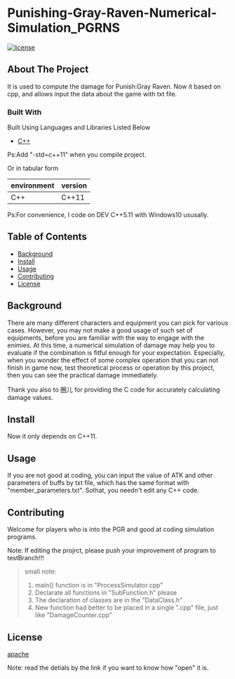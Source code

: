 #     Punishing-Gray-Raven-Numerical-Simulation_PGRNS

[![license](http://www.apache.org/licenses/LICENSE-2.0)](http://www.apache.org/licenses/LICENSE-2.0)


## About The Project

It is used to compute the damage for Punish:Gray Raven. Now it based on cpp, and allows input the data about the game with txt file.


### Built With

Built Using Languages and Libraries Listed Below 
* [C++](https://c-cpp.com/)
  
Ps:Add "-std=c++11" when you compile project.

Or in tabular form

| environment | version   |
| ----------- | --------- |
| C++         |   C++11   |

Ps:For convenience, I code on DEV C++5.11 with Windows10 ususally.


## Table of Contents

- [Background](#background)
- [Install](#install)
- [Usage](#usage)
- [Contributing](#contributing)
- [License](#license)


## Background
There are many different characters and equipment you can pick for various cases. However, you may not make a good usage of such set of equipments, before you are familiar with the way to engage with the enimies. At this time, a numerical simulation of damage may help you to evaluate if the combination is fitful enough for your expectation. 
Especially, when you wonder the effect of some complex operation that you can not finish in game now, test theoretical process or operation by this project, then you can see the practical damage immediately.

Thank you also to 圈儿 for providing the C code for accurately calculating damage values.

## Install

Now it only depends on C++11.

## Usage

If you are not good at coding, you can input the value of ATK and other parameters of buffs by txt file, which has the same format with "member_parameters.txt". 
Sothat, you needn't edit any C++ code.

## Contributing
Welcome for players who is into the PGR and good at coding simulation programs.

Note: If editing the projrct, please push your improvement of program to testBranch!!!

>small note:
> 1. main() function is in "ProcessSimulator.cpp"
> 2. Declarate all functions in "SubFunction.h" please
> 3. The declaration of classes are in the "DataClass.h"
> 4. New function had better to be placed in a single ".cpp" file, just like "DamageCounter.cpp"


## License

[apache](http://www.apache.org/licenses/LICENSE-2.0)

Note: read the detials by the link if you want to know how "open" it is.

